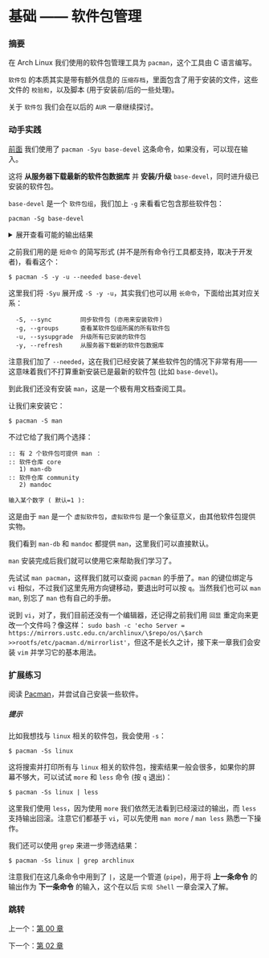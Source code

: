 # 基础 —— 软件包管理

### 摘要

在 Arch Linux 我们使用的软件包管理工具为
`pacman`，这个工具由 C 语言编写。

`软件包` 的本质其实是带有额外信息的
`压缩存档`，里面包含了用于安装的文件，这些文件的
`校验和`，以及脚本
(用于安装前/后的一些处理)。

关于 `软件包` 我们会在以后的 `AUR`
一章继续探讨。

### 动手实践

[前面](https://github.com/supdrewin/linux-tutorials/blob/master/README.md)
我们使用了 `pacman -Syu base-devel` 这条命令，如果没有，可以现在输入。

这将 **从服务器下载最新的软件包数据库**
并 **安装/升级** `base-devel`，同时进升级已安装的软件包。

`base-devel` 是一个 `软件包组`，我们加上 `-g`
来看看它包含那些软件包：

``` shell
pacman -Sg base-devel
```

<details>
  <summary>展开查看可能的输出结果</summary>
  <pre><code>
    base-devel autoconf
    base-devel automake
    base-devel binutils
    base-devel bison
    base-devel fakeroot
    base-devel file
    base-devel findutils
    base-devel flex
    base-devel gawk
    base-devel gcc
    base-devel gettext
    base-devel grep
    base-devel groff
    base-devel gzip
    base-devel libtool
    base-devel m4
    base-devel make
    base-devel pacman
    base-devel patch
    base-devel pkgconf
    base-devel sed
    base-devel sudo
    base-devel texinfo
    base-devel which
  </code></pre>
</details>

之前我们用的是 `短命令` 的简写形式
(并不是所有命令行工具都支持，取决于开发者)，看看这个：

``` shell
$ pacman -S -y -u --needed base-devel
```

这里我们将 `-Syu` 展开成 `-S -y -u`，其实我们也可以用
`长命令`，下面给出其对应关系：

```
  -S, --sync        同步软件包 (亦用来安装软件)
  -g, --groups      查看某软件包组所属的所有软件包
  -u, --sysupgrade  升级所有已安装的软件包
  -y, --refresh     从服务器下载新的软件包数据库
```

注意我们加了 `--needed`，这在我们已经安装了某些软件包的情况下非常有用——
这意味着我们不打算重新安装已是最新的软件包 (比如 `base-devel`)。

到此我们还没有安装 `man`，这是一个极有用文档查阅工具。

让我们来安装它：

``` shell
$ pacman -S man
```

不过它给了我们两个选择：

```
:: 有 2 个软件包可提供 man ：
:: 软件仓库 core
   1) man-db
:: 软件仓库 community
   2) mandoc

输入某个数字 ( 默认=1 ):
```

这是由于 `man` 是一个 `虚拟软件包`，`虚拟软件包`
是一个象征意义，由其他软件包提供实物。

我们看到 `man-db` 和 `mandoc` 都提供
`man`，这里我们可以直接默认。

`man` 安装完成后我们就可以使用它来帮助我们学习了。

先试试 `man pacman`，这样我们就可以查阅 `pacman` 的手册了。`man` 的键位绑定与
`vi` 相似，不过我们这里先用方向键移动，要退出时可以按 `q`。当然我们也可以
`man man`, 别忘了 `man` 也有自己的手册。

说到 `vi`，对了，我们目前还没有一个编辑器，还记得之前我们用
`回显` 重定向来更改一个文件吗？像这样：
`sudo bash -c 'echo Server = https://mirrors.ustc.edu.cn/archlinux/\$repo/os/\$arch >>rootfs/etc/pacman.d/mirrorlist'`，但这不是长久之计，接下来一章我们会安装
`vim` 并学习它的基本用法。

### 扩展练习

阅读 [Pacman](https://wiki.archlinux.org/title/Pacman)，并尝试自己安装一些软件。

##### 提示

比如我想找与 `linux` 相关的软件包，我会使用 `-s`：

``` shell
$ pacman -Ss linux
```

这将搜索并打印所有与 `linux` 相关的软件包，搜索结果一般会很多，如果你的屏幕不够大，可以试试
`more` 和 `less` 命令 (按 `q` 退出)：

``` shell
$ pacman -Ss linux | less
```

这里我们使用 `less`，因为使用 `more` 我们依然无法看到已经滚过的输出，而
`less` 支持输出回滚。注意它们都基于 `vi`，可以先使用 `man more` /
`man less` 熟悉一下操作。

我们还可以使用 `grep` 来进一步筛选结果：

``` shell
$ pacman -Ss linux | grep archlinux
```

注意我们在这几条命令中用到了 `|`，这是一个管道 (`pipe`)，用于将 **上一条命令**
的输出作为 **下一条命令** 的输入，这个在以后 `实现 Shell` 一章会深入了解。

### 跳转

上一个：[第 00 章](https://github.com/supdrewin/linux-tutorials/blob/master/ch-00.md)

下一个：[第 02 章](https://github.com/supdrewin/linux-tutorials/blob/master/ch-02.md)
